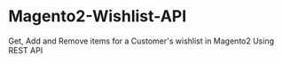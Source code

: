 # Magento2-Wishlist-API
Get, Add and Remove items for a Customer's wishlist in Magento2 Using REST API
